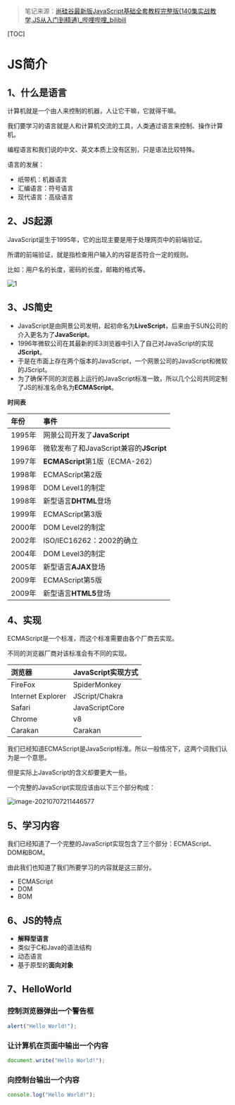 > 笔记来源：[尚硅谷最新版JavaScript基础全套教程完整版(140集实战教学,JS从入门到精通)_哔哩哔哩_bilibili](https://www.bilibili.com/video/BV1YW411T7GX)

[TOC]

# JS简介

## 1、什么是语言

计算机就是一个由人来控制的机器，人让它干嘛，它就得干嘛。

我们要学习的语言就是人和计算机交流的工具，人类通过语言来控制、操作计算机。

编程语言和我们说的中文、英文本质上没有区别，只是语法比较特殊。

语言的发展：

- 纸带机：机器语言
- 汇编语言：符号语言
- 现代语言：高级语言



## 2、JS起源

JavaScript诞生于1995年，它的出现主要是用于处理网页中的前端验证。

所谓的前端验证，就是指检查用户输入的内容是否符合一定的规则。

比如：用户名的长度，密码的长度，邮箱的格式等。

![1](https://i.loli.net/2021/07/09/UdQBwaZ9qLkIz62.png)



## 3、JS简史

- JavaScript是由网景公司发明，起初命名为**LiveScript**，后来由于SUN公司的介入更名为了**JavaScript**。
- 1996年微软公司在其最新的IE3浏览器中引入了自己对JavaScript的实现**JScript**。
- 于是在市面上存在两个版本的JavaScript，一个网景公司的JavaScript和微软的JScript。
- 为了确保不同的浏览器上运行的JavaScript标准一致，所以几个公司共同定制了JS的标准名命名为**ECMAScript**。

**时间表**

| 年份   | 事件                                    |
| :----- | :-------------------------------------- |
| 1995年 | 网景公司开发了**JavaScript**            |
| 1996年 | 微软发布了和JavaScript兼容的**JScript** |
| 1997年 | **ECMAScript**第1版（ECMA-262）         |
| 1998年 | ECMAScript第2版                         |
| 1998年 | DOM Level1的制定                        |
| 1998年 | 新型语言**DHTML**登场                   |
| 1999年 | ECMAScript第3版                         |
| 2000年 | DOM Level2的制定                        |
| 2002年 | ISO/IEC16262：2002的确立                |
| 2004年 | DOM Level3的制定                        |
| 2005年 | 新型语言**AJAX**登场                    |
| 2009年 | ECMAScript第5版                         |
| 2009年 | 新型语言**HTML5**登场                   |



## 4、实现

ECMAScript是一个标准，而这个标准需要由各个厂商去实现。

不同的浏览器厂商对该标准会有不同的实现。

| 浏览器            | JavaScript实现方式 |
| :---------------- | :----------------- |
| FireFox           | SpiderMonkey       |
| Internet Explorer | JScript/Chakra     |
| Safari            | JavaScriptCore     |
| Chrome            | v8                 |
| Carakan           | Carakan            |

我们已经知道ECMAScript是JavaScript标准。所以一般情况下，这两个词我们认为是一个意思。

但是实际上JavaScript的含义却要更大一些。

一个完整的JavaScript实现应该由以下三个部分构成：

![image-20210707211446577](https://i.loli.net/2021/07/09/uPovC7kajNQhZtD.png)



## 5、学习内容

我们已经知道了一个完整的JavaScript实现包含了三个部分：ECMAScript、DOM和BOM。

由此我们也知道了我们所要学习的内容就是这三部分。

- ECMAScript
- DOM
- BOM



## 6、JS的特点

- **解释型语言**
- 类似于C和Java的语法结构
- 动态语言
- 基于原型的**面向对象**



## 7、HelloWorld

### 控制浏览器弹出一个警告框

```javascript
alert("Hello World!");
```

### 让计算机在页面中输出一个内容

```javascript
document.write("Hello World!");
```

### 向控制台输出一个内容

```javascript
console.log("Hello World!");
```

